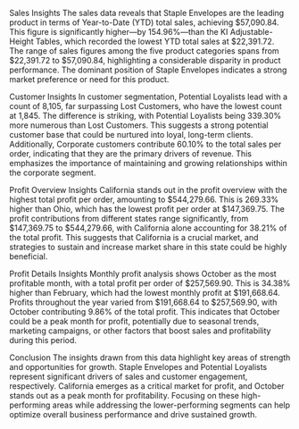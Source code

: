 Sales Insights
The sales data reveals that Staple Envelopes are the leading product in terms of Year-to-Date (YTD) total sales, achieving $57,090.84. This figure is significantly higher—by 154.96%—than the KI Adjustable-Height Tables, which recorded the lowest YTD total sales at $22,391.72. The range of sales figures among the five product categories spans from $22,391.72 to $57,090.84, highlighting a considerable disparity in product performance. The dominant position of Staple Envelopes indicates a strong market preference or need for this product.

Customer Insights
In customer segmentation, Potential Loyalists lead with a count of 8,105, far surpassing Lost Customers, who have the lowest count at 1,845. The difference is striking, with Potential Loyalists being 339.30% more numerous than Lost Customers. This suggests a strong potential customer base that could be nurtured into loyal, long-term clients. Additionally, Corporate customers contribute 60.10% to the total sales per order, indicating that they are the primary drivers of revenue. This emphasizes the importance of maintaining and growing relationships within the corporate segment.

Profit Overview Insights
California stands out in the profit overview with the highest total profit per order, amounting to $544,279.66. This is 269.33% higher than Ohio, which has the lowest profit per order at $147,369.75. The profit contributions from different states range significantly, from $147,369.75 to $544,279.66, with California alone accounting for 38.21% of the total profit. This suggests that California is a crucial market, and strategies to sustain and increase market share in this state could be highly beneficial.

Profit Details Insights
Monthly profit analysis shows October as the most profitable month, with a total profit per order of $257,569.90. This is 34.38% higher than February, which had the lowest monthly profit at $191,668.64. Profits throughout the year varied from $191,668.64 to $257,569.90, with October contributing 9.86% of the total profit. This indicates that October could be a peak month for profit, potentially due to seasonal trends, marketing campaigns, or other factors that boost sales and profitability during this period.

Conclusion
The insights drawn from this data highlight key areas of strength and opportunities for growth. Staple Envelopes and Potential Loyalists represent significant drivers of sales and customer engagement, respectively. California emerges as a critical market for profit, and October stands out as a peak month for profitability. Focusing on these high-performing areas while addressing the lower-performing segments can help optimize overall business performance and drive sustained growth.
